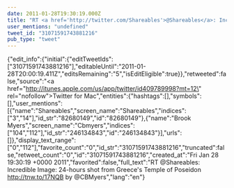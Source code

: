 ```yaml
---
date: 2011-01-28T19:30:19.000Z
title: "RT <a href='http://twitter.com/Shareables'>@Shareables</a>: Incredible Image: 24-hours shot from Greece's Temple of Poseidon http://tnw.to/17NQB by <a href='http://twitter.com/CBMyers'>@CBMyers</a>″"
user_mentions: "undefined"
tweet_id: "31071591743881216"
pub_type: "tweet"
---
```

{"edit_info":{"initial":{"editTweetIds":["31071591743881216"],"editableUntil":"2011-01-28T20:00:19.411Z","editsRemaining":"5","isEditEligible":true}},"retweeted":false,"source":"<a href=\"http://itunes.apple.com/us/app/twitter/id409789998?mt=12\" rel=\"nofollow\">Twitter for Mac</a>","entities":{"hashtags":[],"symbols":[],"user_mentions":[{"name":"Shareables","screen_name":"Shareables","indices":["3","14"],"id_str":"82680149","id":"82680149"},{"name":"Brook Myers","screen_name":"Cbmyers","indices":["104","112"],"id_str":"246134843","id":"246134843"}],"urls":[]},"display_text_range":["0","112"],"favorite_count":"0","id_str":"31071591743881216","truncated":false,"retweet_count":"0","id":"31071591743881216","created_at":"Fri Jan 28 19:30:19 +0000 2011","favorited":false,"full_text":"RT @Shareables: Incredible Image: 24-hours shot from Greece's Temple of Poseidon http://tnw.to/17NQB by @CBMyers","lang":"en"}
